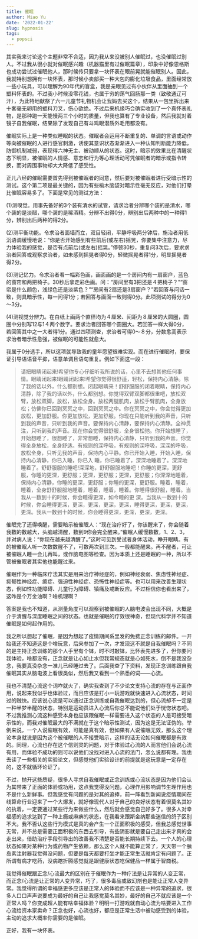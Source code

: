 ```yaml
---
title: 催眠
author: Miao Yu
date: '2022-01-22'
slug: hypnosis
tags:
  - popsci
---
```


其实我来讨论这个主题非常不合适，因为我从来没被别人催眠过，也没催眠过别人。不过我从很小就对催眠感兴趣（机器猫里有过催眠篇章），印象中好像恩格斯也成功尝试过催眠他人，那时候传只要拿一块怀表在眼前晃就能催眠别人。因此，我就特别想拥有一块怀表，那时候小卖部买一种大包的膨化垃圾食品，里面经常放一些小玩具，可以理解为90年代的盲盒，我是亲眼见过有小伙伴从里面抽到一个塑料怀表的。不过我小时候没零花钱，也属于穷的荡气回肠那一类（致敬通辽可汗），为此特地献祭了六一儿童节礼物机会让我妈去买这个，结果从一包里拆出来十套毫无卵用的塑料刀叉，伤心欲绝。不过后来机缘巧合确实收到了一个真怀表礼物，是那种跑一天能慢两三个小时的质量，但我也算有了专业设备，然后我就对着镜子自我催眠，结果除了发现自己有斗鸡眼潜质外毛用都没有。

催眠实际上是一种类似睡眠的状态。催眠者会运用不断重复的、单调的言语或动作等向被催眠的人进行感官刺激，诱使其意识状态渐渐进入一种认知判断能力降低，防御机制减弱，表现得六神无主、被动顺从的状态。这时，暗示的效果比在清醒状态下明显，被催眠的人情感、意志和行为等心理活动可凭催眠者的暗示或指令转换，而对周围事物却大大降低了感受性。

正儿八经的催眠需要首先得到被催眠者的同意，然后要对被催眠者进行受暗示性的测试。这个第二项是最关键的，因为有些榆木脑袋对暗示性毫无反应，对他们打晕比催眠容易多了。下面是常见的测试方法：

(1)测嗅觉。用事先备好的3个装有清水的试管，请求治者分辨哪个装的是清水，哪个装的是淡醋，哪个装的是稀酒精。分辨不出得0分，辨别出后两种中的一种得1分，辨别出后两种的得2分。

(2)测平衡功能。令求治者面墙而立，双目轻闭，平静呼吸两分钟后，施治者用低沉语调缓慢地说：“你是否开始感到有些前后(或左右)摇晃，你要集中注意力，尽力体验我的感觉，是否有点前后(或左右)摇晃。”停顿30秒，重复问3次后，要求求治者回答或观察求治者，如未感到摇晃者得0分，轻微摇晃者得1分，明显摇晃者得2分。

(3)测记忆力。令求治者看一幅彩色画，画面画的是一个房间内有一扇窗户，蓝色的窗帘和两把椅子。30秒后拿走彩色画。问：“房间里有3把还是４把椅子？”“窗帘是什么颜色，浅绿色还是淡紫色？”“房间有2扇还是3扇窗户？”若回答与问话一致，则具暗示性，每一问得1分；若回答与画面一致则得0分。此项测试的得分为0～3分。

(4)测视觉分辨力。在白纸上画两个直径均为４厘米、间距为８厘米的大圆圈，圆圈中分别写12与1４两个数字。要求治者回答哪个圆圈大。若回答一样大得0分，若回答其中之一大者得1分。通过四项测查，求治者可得0～８分，分数愈高表示求治者暗示性愈强，被催眠的可能性就愈大。

我属于0分选手，所以这项就导致我的童年愿望很难实现。而在进行催眠时，要保证引导语语音平抑，语意单调且语句重复。例如下面这一段：

> 请把眼睛闭起来!希望你专心仔细听我所说的话，心里不去想其他任何事情。眼睛闭起来!眼睛闭起来!希望你觉得很舒适，轻松，保持内心清静。除了我的话以外，什么都别想。闭起眼睛来！舒舒服服的闭着眼睛，保持内心清静，除了我的话以外，什么都别想。你觉得双臂双脚都很重吧，放松双臂，放松双脚，放松，放松全身。放松两腿肌肉，放松手臂肌肉，全身放松；仿佛你已回到冥冥之中，回到冥冥之中。你在冥冥之中，你会觉得更加放松，更加舒服。你更加放松，更加舒服。你现在只能听到我的声音，只听到我的声音，只听到我的声音。要保持内心清静，要保持内心清静。全神贯注，只听到我的声音。现在你会觉得很舒服，全身很松弛。你开始想睡了，开始想睡了，很想睡了，非常想睡，保持内心清静，只听到我的声音。你觉得全身放松，全身舒适。有规则的深呼吸，有规则的深呼吸，深深的呼吸，放松全身，只听见我的声音，保持内心平静。你已开始入睡，开始入睡，保持内心清静，你已入睡，你已入 睡，你已睡着了，深深地睡着了。深深地睡着了。舒舒服服的睡吧!深深地，舒舒服服地睡吧！你睡的更深，更舒服，你睡的更深，更舒服；更深，更舒服；更深，更舒服；你深深地睡着，保持内心清静，你睡的更深，更舒服；你睡的更深，更舒服。睡着，睡着，睡着，全身舒舒服服地睡着，睡着，睡着，睡着。你睡得很舒服，睡着。当我从一数到十的时候，你会睡得更深，如今睡的更  深。当我从一数到十的时候，你会睡得更深，更深，更深，更深，更深，睡得更深，更深，更深，更深。我从一数到十的时候，你会睡得更深，更深，更深，更深。

催眠完了还得唤醒，需要暗示被催眠人：“现在治疗好了，你该醒来了，你会随着我数的数越大，头脑越清醒，数到9你会完全醒来。”催眠人缓慢数数，1、2、3，并对病人说：“你现在越来越清醒了。”这时可见到受试者身体活动，睁开眼睛。有的被催眠人听一次数数醒不了，可数两次到三次。一般都能醒来。再不醒者，可让被催眠人睡一会儿再叫，或作脑电图等检查。因为本质上还是睡眠的一种，所以不管被催眠者其实他也能醒过来。

催眠作为一种临床疗法其实是用来治疗神经症的，例如神经衰弱、焦虑性神经症、抑郁性神经症、癔症、强迫性神经症、恐怖性神经症等。也可以用来改善生理状态，例如性功能障碍、儿童行为障碍、镇痛及戒断反应。不过相信你也看出来了，这咋是个万金油啊？啥机理啊？

答案是我也不知道，从测量角度可以观察到被催眠的人脑电波会出现不同，大概是介于清醒与深度睡眠之间的状态。也就是催眠的疗效很神奇，但现代科学并不知道催眠是如何起作用的。

我之所以想起了催眠，是因为想起了疫情期间系里发的免费正念训练的邮件。一开始我还不知道这是个啥玩意，后来参加了一次，才发现这不就是自我催眠吗？不同的是主持正念训练的那个人手里有个钵，时不时敲钵，比怀表先进多了，但你要问我体验，啥都没有，正念就是让心如止水但我常规态就是心如死水，倒不是我没杂念，我要真没杂念一准儿已经睡过去了。后面我查了下资料，发现正念训练跟自我催眠其实从脑电波上看很类似，然后我又看到一个熟悉的词——心流。

我也不清楚心流这个词咋就火了，确实我查到了不少论文支持心流的存在与正面作用，说起来我似乎也体验过，而且应该是打小一玩游戏就快速进入心流状态，时间过的贼快。应该说心流是可以通过正念训练或自我催眠达到的，但心流却不一定是一种半梦半醒的状态，特别是运动员进入心流后你总不能说他们处于恍惚状态吧。不过我推测心流这种感受本身也应该跟催眠一样需要进入这个状态的人是可接受暗示性的，而我对催眠最大的不满就在于这个暗示性测试，因为这是无法证伪的。举例来说，一个人说催眠有效，可能是真有效，但如果有人说催眠无效，那么这个理论本身就说是因为这个被催眠的人不接受暗示，这样的话无论如何催眠都是有效的。同理，心流也存在这个信则灵的问题，对于体验过心流的人而言他们会说心流有用，而体验不成功的则可以说他们没找对进入心流的法门，怎么说都有理。我也去读了一些相关的实验论文，但感觉他们实验设计的前提就是这玩意是一定存在的，这不就循环论证了。

不过，抛开这些质疑，很多人寻求自我催眠或正念训练或心流状态是因为他们会认为其带来了正面的体验或功用，这点我觉得没问题，心理作用影响调节生理作用也不是什么新鲜事。但我感觉有问题的是对其的追捧，前一阵看到新闻说疫情期间在线算命行业迎来了一个大爆发，就好像现代人对于自己的良好状态有着很莫名其妙的执着，一定要通过某些行为来做些什么，然后就会感觉自己好多了。很多人对幸福感的追求达到了一种上瘾或麻痹的状态，在我看来跟斯金纳那些迷信的鸽子区别不大。我不否认这些行为模式是真的会产生一个正面积极的感受，但我总感觉世事无常，并不总是需要正面积极的东西去引导，有些阴影就是要自己走出来才真的会走出来，借助治疗手段引导出的改善我不清楚是否能长期持续下去。一个人的心理状态如果对某种行为或药物产生依赖，那么这个人就不能算正常了，天天带一个胰岛素注射器我觉得没问题，但要是每天都要打坐才能正常生活就肯定有问题了。正所谓有病才吃药，没病瞎折腾感觉就是跟健康状态吃保健品一样属于智商税。

我觉得催眠跟正念/心流最大的区别在于催眠作为一种疗法是让异常的人变正常，而正念/心流是让正常的人变异常，巧了，很多毒品或致幻剂也是能让正常人变异常。我觉得所谓的幸福感更多应该是正常人的体验而不应该是一种异常的追求，很多人口口声声说要成为最好的自己让我感觉莫名其妙，最好的自己不就应该是一个正常人吗？你变成超人能有啥幸福体验？明明一打游戏就自动心流为啥要进入工作心流给资本家卖命？正念也好，心流也好，都应是正常生活中被动感受到的体验，主动的追求大概率你需要的是催眠。

正好，我有一块怀表。
